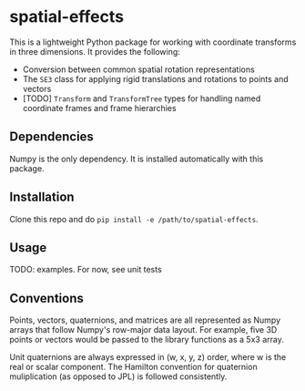 # spatial-effects
This is a lightweight Python package for working with coordinate transforms in three dimensions. It provides the following:
 - Conversion between common spatial rotation representations
 - The `SE3` class for applying rigid translations and rotations to points and vectors
 - [TODO] `Transform` and `TransformTree` types for handling named coordinate frames and frame hierarchies

## Dependencies
Numpy is the only dependency. It is installed automatically with this package.

## Installation
Clone this repo and do `pip install -e /path/to/spatial-effects`.

## Usage
TODO: examples. For now, see unit tests

## Conventions
Points, vectors, quaternions, and matrices are all represented as Numpy arrays that follow Numpy's row-major data layout. For example, five 3D points or vectors would be passed to the library functions as a 5x3 array.

Unit quaternions are always expressed in (w, x, y, z) order, where w is the real or scalar component. The Hamilton convention for quaternion muliplication (as opposed to JPL) is followed consistently.
